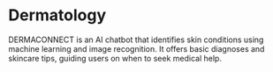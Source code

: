 # Dermatology
DERMACONNECT is an AI chatbot that identifies skin conditions using machine learning and image recognition. It offers basic diagnoses and skincare tips, guiding users on when to seek medical help.
